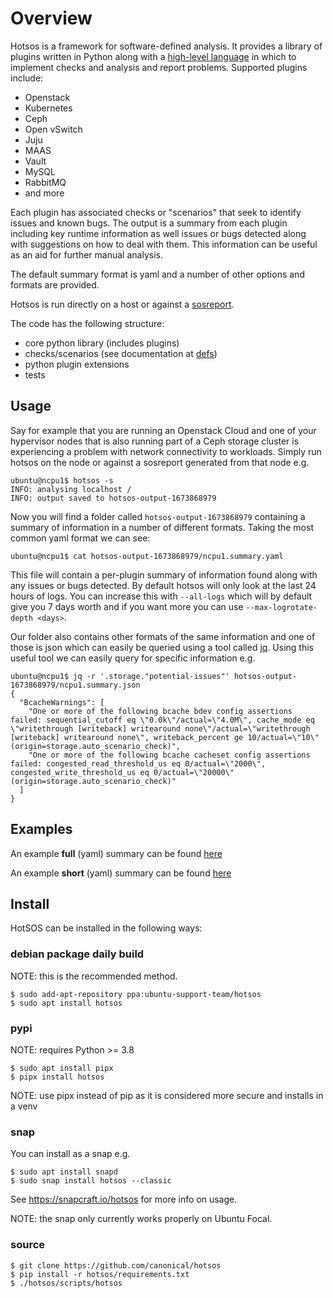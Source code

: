 # Overview

Hotsos is a framework for software-defined analysis. It provides a library of
plugins written in Python along with a [high-level
language](hotsos/defs/README.md) in which to implement checks and analysis and
report problems. Supported plugins include:

* Openstack
* Kubernetes
* Ceph
* Open vSwitch
* Juju
* MAAS
* Vault
* MySQL
* RabbitMQ
* and more

Each plugin has associated checks or "scenarios" that seek to identify issues
and known bugs. The output is a summary from each plugin including key runtime
information as well issues or bugs detected along with suggestions on how to
deal with them. This information can be useful as an aid for further manual
analysis.

The default summary format is yaml and a number of other options and formats are
provided.

Hotsos is run directly on a host or against a [sosreport](https://github.com/sosreport/sos).

The code has the following structure:

* core python library (includes plugins)
* checks/scenarios (see documentation at [defs](hotsos/defs/README.md))
* python plugin extensions
* tests

## Usage

Say for example that you are running an Openstack Cloud and one of your
hypervisor nodes that is also running part of a Ceph storage cluster
is experiencing a problem with network connectivity to workloads. Simply
run hotsos on the node or against a sosreport generated from that node e.g.

```console
ubuntu@ncpu1$ hotsos -s
INFO: analysing localhost /
INFO: output saved to hotsos-output-1673868979
```

Now you will find a folder called `hotsos-output-1673868979` containing a
summary of information in a number of different formats. Taking the most common
yaml format we can see:

```console
ubuntu@ncpu1$ cat hotsos-output-1673868979/ncpu1.summary.yaml
```

This file will contain a per-plugin summary of information found along with any
issues or bugs detected. By default hotsos will only look at the last 24 hours of logs.
You can increase this with `--all-logs` which will by default give you 7 days
worth and if you want more you can use `--max-logrotate-depth <days>`.

Our folder also contains other formats of the same information and one of those
is json which can easily be queried using a tool called
[jq](https://stedolan.github.io/jq/). Using this useful tool we can easily query
for specific information e.g.

```console
ubuntu@ncpu1$ jq -r '.storage."potential-issues"' hotsos-output-1673868979/ncpu1.summary.json
{
  "BcacheWarnings": [
    "One or more of the following bcache bdev config assertions failed: sequential_cutoff eq \"0.0k\"/actual=\"4.0M\", cache_mode eq \"writethrough [writeback] writearound none\"/actual=\"writethrough [writeback] writearound none\", writeback_percent ge 10/actual=\"10\" (origin=storage.auto_scenario_check)",
    "One or more of the following bcache cacheset config assertions failed: congested_read_threshold_us eq 0/actual=\"2000\", congested_write_threshold_us eq 0/actual=\"20000\" (origin=storage.auto_scenario_check)"
  ]
}
```

## Examples

An example **full** (yaml) summary can be found
[here](examples/hotsos-example-openstack.summary.yaml)

An example **short** (yaml) summary can be found
[here](examples/hotsos-example-openstack.short.summary.yaml)

## Install

HotSOS can be installed in the following ways:

### debian package daily build

NOTE: this is the recommended method.

```console
$ sudo add-apt-repository ppa:ubuntu-support-team/hotsos
$ sudo apt install hotsos
```


### pypi

NOTE: requires Python >= 3.8

```console
$ sudo apt install pipx
$ pipx install hotsos
```

NOTE: use pipx instead of pip as it is considered more secure and installs in a venv

### snap

You can install as a snap e.g.

```console
$ sudo apt install snapd
$ sudo snap install hotsos --classic
```

See <https://snapcraft.io/hotsos> for more info on usage.

NOTE: the snap only currently works properly on Ubuntu Focal.

### source

```console
$ git clone https://github.com/canonical/hotsos
$ pip install -r hotsos/requirements.txt
$ ./hotsos/scripts/hotsos
```
